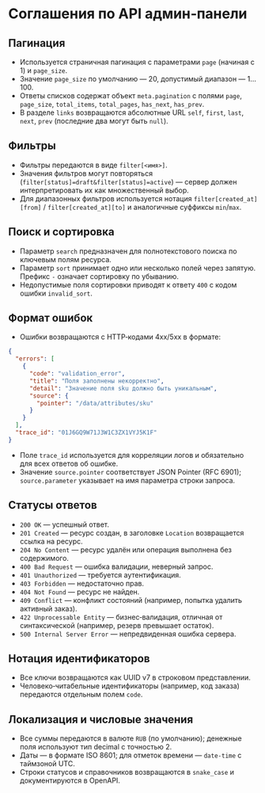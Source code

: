 # Соглашения по API админ‑панели

## Пагинация
- Используется страничная пагинация с параметрами `page` (начиная с 1) и `page_size`.
- Значение `page_size` по умолчанию — 20, допустимый диапазон — 1…100.
- Ответы списков содержат объект `meta.pagination` с полями `page`, `page_size`, `total_items`, `total_pages`, `has_next`, `has_prev`.
- В разделе `links` возвращаются абсолютные URL `self`, `first`, `last`, `next`, `prev` (последние два могут быть `null`).

## Фильтры
- Фильтры передаются в виде `filter[<имя>]`.
- Значения фильтров могут повторяться (`filter[status]=draft&filter[status]=active`) — сервер должен интерпретировать их как множественный выбор.
- Для диапазонных фильтров используется нотация `filter[created_at][from]` / `filter[created_at][to]` и аналогичные суффиксы `min`/`max`.

## Поиск и сортировка
- Параметр `search` предназначен для полнотекстового поиска по ключевым полям ресурса.
- Параметр `sort` принимает одно или несколько полей через запятую. Префикс `-` означает сортировку по убыванию.
- Недопустимые поля сортировки приводят к ответу `400` с кодом ошибки `invalid_sort`.

## Формат ошибок
- Ошибки возвращаются с HTTP‑кодами 4xx/5xx в формате:

```json
{
  "errors": [
    {
      "code": "validation_error",
      "title": "Поля заполнены некорректно",
      "detail": "Значение поля sku должно быть уникальным",
      "source": {
        "pointer": "/data/attributes/sku"
      }
    }
  ],
  "trace_id": "01J6GQ9W71J3W1C3ZX1VYJ5K1F"
}
```

- Поле `trace_id` используется для корреляции логов и обязательно для всех ответов об ошибке.
- Значение `source.pointer` соответствует JSON Pointer (RFC 6901); `source.parameter` указывает на имя параметра строки запроса.

## Статусы ответов
- `200 OK` — успешный ответ.
- `201 Created` — ресурс создан, в заголовке `Location` возвращается ссылка на ресурс.
- `204 No Content` — ресурс удалён или операция выполнена без содержимого.
- `400 Bad Request` — ошибка валидации, неверный запрос.
- `401 Unauthorized` — требуется аутентификация.
- `403 Forbidden` — недостаточно прав.
- `404 Not Found` — ресурс не найден.
- `409 Conflict` — конфликт состояний (например, попытка удалить активный заказ).
- `422 Unprocessable Entity` — бизнес‑валидация, отличная от синтаксической (например, резерв превышает остаток).
- `500 Internal Server Error` — непредвиденная ошибка сервера.

## Нотация идентификаторов
- Все ключи возвращаются как UUID v7 в строковом представлении.
- Человеко‑читабельные идентификаторы (например, код заказа) передаются отдельным полем `code`.

## Локализация и числовые значения
- Все суммы передаются в валюте `RUB` (по умолчанию); денежные поля используют тип decimal с точностью 2.
- Даты — в формате ISO 8601; для отметок времени — `date-time` с таймзоной UTC.
- Строки статусов и справочников возвращаются в `snake_case` и документируются в OpenAPI.
